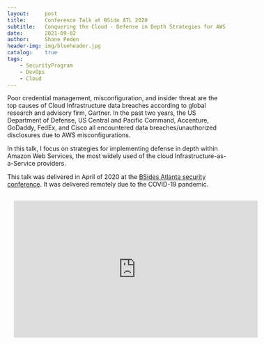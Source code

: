 ```yaml
---
layout: 	post
title:  	Conference Talk at BSide ATL 2020
subtitle: 	Conquering the Cloud - Defense in Depth Strategies for AWS
date:   	2021-09-02
author: 	Shane Peden
header-img: img/blueheader.jpg
catalog: 	true
tags:
    - SecurityProgram
    - DevOps
    - Cloud
---
```


Poor credential management, misconfiguration, and insider threat are the top causes of Cloud Infrastructure data breaches according to global research and advisory firm, Gartner. In the past two years, the US Department of Defense, US Central and Pacific Command, Accenture, GoDaddy, FedEx, and Cisco all encountered data breaches/unauthorized disclosures due to AWS misconfigurations.

In this talk, I focus on strategies for implementing defense in depth within Amazon Web Services, the most widely used of the cloud Infrastructure-as-a-Service providers.

This talk was delivered in April of 2020 at the [BSides Atlanta security conference](https://bsidesatl.org/). It was delivered remotely due to the COVID-19 pandemic.

<iframe width="560" height="315" style="margin:15px;" src="https://www.youtube.com/embed/JuQj9uczqn8?start=90" title="YouTube video player" frameborder="0" allow="accelerometer; autoplay; clipboard-write; encrypted-media; gyroscope; picture-in-picture" allowfullscreen></iframe>
